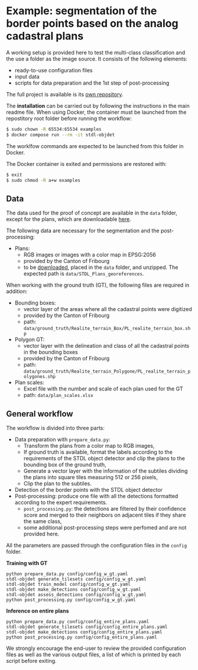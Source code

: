 # Example: segmentation of the border points based on the analog cadastral plans

A working setup is provided here to test the multi-class classification and the use a folder as the image source.
It consists of the following elements:

* ready-to-use configuration files
* input data
* scripts for data preparation and the 1st step of post-processing

The full project is available is its [own repository](https://github.com/swiss-territorial-data-lab/proj-borderpoints).


The **installation** can be carried out by following the instructions in the main readme file. When using Docker, the container must be launched from the repostitory root folder before running the workflow:

```bash
$ sudo chown -R 65534:65534 examples
$ docker compose run --rm -it stdl-objdet
```

The worklfow commands are expected to be launched from this folder in Docker.

The Docker container is exited and permissions are restored with:

 ```bash
$ exit
$ sudo chmod -R a+w examples
```

## Data

The data used for the proof of concept are available in the `data` folder, except for the plans, which are downloadable [here](https://map.geo.fr.ch/STDL_Plans_georeferences/STDL_Plans_georeferences.zip).

The following data are necessary for the segmentation and the post-processing:

* Plans: 
    * RGB images or images with a color map in EPSG:2056
    * provided by the Canton of Fribourg
    * to be [downloaded](https://map.geo.fr.ch/STDL_Plans_georeferences/STDL_Plans_georeferences.zip),  placed in the `data` folder, and unzipped. The expected path is `data/STDL_Plans_georeferences`.

When working with the ground truth (GT), the following files are required in addition:

* Bounding boxes:
    * vector layer of the areas where all the cadastral points were digitized
    * provided by the Canton of Fribourg
    * path: `data/ground_truth/Realite_terrain_Box/PL_realite_terrain_box.shp`
* Polygon GT:
    * vector layer with the delineation and class of all the cadastral points in the bounding boxes
    * provided by the Canton of Fribourg
    * path: `data/ground_truth/Realite_terrain_Polygone/PL_realite_terrain_polygones.shp`
* Plan scales: 
    * Excel file with the number and scale of each plan used for the GT
    * path: `data/plan_scales.xlsx`


## General workflow

The workflow is divided into three parts:

* Data preparation with `prepare_data.py`:
    - Transform the plans from a color map to RGB images,
    - If ground truth is available, format the labels according to the requirements of the STDL object detector and clip the plans to the bounding box of the ground truth,
    - Generate a vector layer with the information of the subtiles dividing the plans into square tiles measuring 512 or 256 pixels,
    - Clip the plan to the subtiles.
* Detection of the border points with the STDL object detector
* Post-processing: produce one file with all the detections formatted according to the expert requirements.
    - `post_processing.py`: the detections are filtered by their confidence score and merged to their neighbors on adjacent tiles if they share the same class,
    - some additional post-processing steps were perfomed and are not provided here.

All the parameters are passed through the configuration files in the `config` folder.

**Training with GT**

```
python prepare_data.py config/config_w_gt.yaml
stdl-objdet generate_tilesets config/config_w_gt.yaml
stdl-objdet train_model config/config_w_gt.yaml
stdl-objdet make_detections config/config_w_gt.yaml
stdl-objdet assess_detections config/config_w_gt.yaml
python post_processing.py config/config_w_gt.yaml
```

**Inference on entire plans**

```
python prepare_data.py config/config_entire_plans.yaml
stdl-objdet generate_tilesets config/config_entire_plans.yaml
stdl-objdet make_detections config/config_entire_plans.yaml
python post_processing.py config/config_entire_plans.yaml
```

We strongly encourage the end-user to review the provided configuration files as well as the various output files, a list of which is printed by each script before exiting.